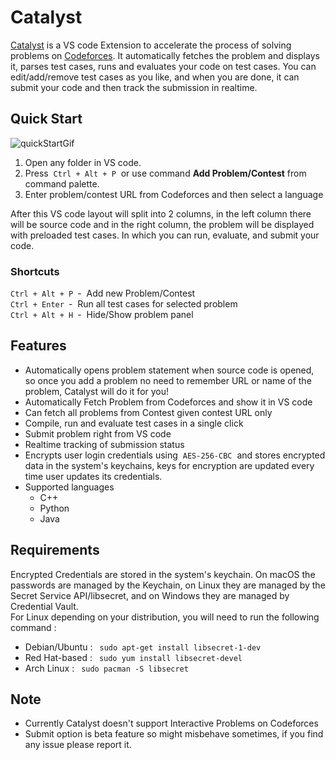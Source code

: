 # Catalyst

[Catalyst](https://marketplace.visualstudio.com/items?itemName=RudreshVeerkhare.catalyst) is a VS code Extension to accelerate the process of solving problems on [Codeforces](https://codeforces.com/). It automatically fetches the problem and displays it, parses test cases, runs and evaluates your code on test cases.
You can edit/add/remove test cases as you like, and when you are done, it can submit your code and then track the submission in realtime.

## Quick Start

![quickStartGif](https://raw.githubusercontent.com/RudreshVeerkhare/Catalyst/main/readme/CatalystQuickStart.gif)

1. Open any folder in VS code.
2. Press &nbsp;`Ctrl + Alt + P`&nbsp; or use command **Add Problem/Contest** from command palette.
3. Enter problem/contest URL from Codeforces and then select a language

After this VS code layout will split into 2 columns, in the left column there will be source code and in the right column, the problem will be displayed with preloaded test cases. In which you can run, evaluate, and submit your code.

### Shortcuts

`Ctrl + Alt + P`&ensp;- &nbsp;Add new Problem/Contest  
`Ctrl + Enter`&ensp;- &nbsp;Run all test cases for selected problem  
`Ctrl + Alt + H`&ensp;- &nbsp;Hide/Show problem panel

## Features

-   Automatically opens problem statement when source code is opened, so once you add a problem no need to remember URL or name of the problem, Catalyst will do it for you!
-   Automatically Fetch Problem from Codeforces and show it in VS code
-   Can fetch all problems from Contest given contest URL only
-   Compile, run and evaluate test cases in a single click
-   Submit problem right from VS code
-   Realtime tracking of submission status
-   Encrypts user login credentials using &nbsp;`AES-256-CBC`&nbsp; and stores encrypted data in the system's keychains, keys for encryption are updated every time user updates its credentials.
-   Supported languages
    -   C++
    -   Python
    -   Java

## Requirements

Encrypted Credentials are stored in the system's keychain. On macOS the passwords are managed by the Keychain, on Linux they are managed by the Secret Service API/libsecret, and on Windows they are managed by Credential Vault.  
For Linux depending on your distribution, you will need to run the following command :

-   Debian/Ubuntu : &ensp;`sudo apt-get install libsecret-1-dev`
-   Red Hat-based : &ensp;`sudo yum install libsecret-devel`
-   Arch Linux : &ensp;`sudo pacman -S libsecret`

## Note

-   Currently Catalyst doesn't support Interactive Problems on Codeforces
-   Submit option is beta feature so might misbehave sometimes, if you find any issue please report it.
